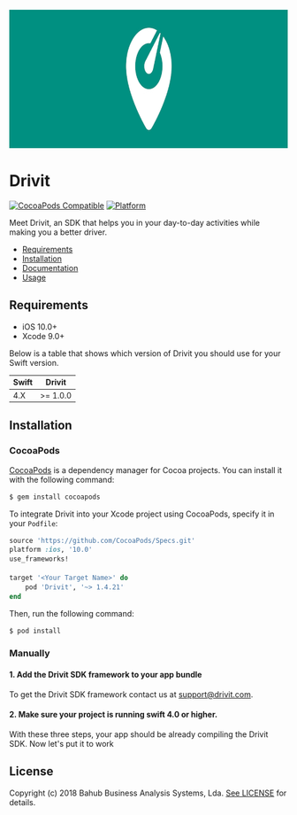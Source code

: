 <p align="center">
  <img height="250" src="logo.jpg" />
</p>

# Drivit

[![CocoaPods Compatible](https://img.shields.io/badge/Pod-1.4.21-blue.svg)](https://img.shields.io/badge/Pod-1.4.21-blue.svg) [![Platform](https://img.shields.io/badge/platform-ios-lightgrey.svg)](https://img.shields.io/badge/platform-ios-lightgrey.svg)

Meet Drivit, an SDK that helps you in your day-to-day activities while making you a better driver.

- [Requirements](#requirements)
- [Installation](#installation)
- [Documentation](https://drivitapp.github.io/ios-sdk-sample/)
- [Usage](https://github.com/drivitapp/iOS-SDK/blob/master/USAGE.md)

## Requirements

- iOS 10.0+
- Xcode 9.0+

Below is a table that shows which version of Drivit you should use for your Swift version.

Swift | Drivit   
:---- | --------
4.X   | >= 1.0.0

## Installation

### CocoaPods

[CocoaPods](https://cocoapods.org) is a dependency manager for Cocoa projects. You can install it with the following command:

```bash
$ gem install cocoapods
```

To integrate Drivit into your Xcode project using CocoaPods, specify it in your `Podfile`:

```ruby
source 'https://github.com/CocoaPods/Specs.git'
platform :ios, '10.0'
use_frameworks!

target '<Your Target Name>' do
    pod 'Drivit', '~> 1.4.21'
end
```

Then, run the following command:

```bash
$ pod install
```

### Manually

#### 1. Add the Drivit SDK framework to your app bundle

To get the Drivit SDK framework contact us at support@drivit.com.

#### 2. Make sure your project is running swift 4.0 or higher.

With these three steps, your app should be already compiling the Drivit SDK. Now let's put it to work

## License

Copyright (c) 2018 Bahub Business Analysis Systems, Lda. [See LICENSE](https://github.com/drivitapp/iOS-core/blob/master/LICENSE) for details.
